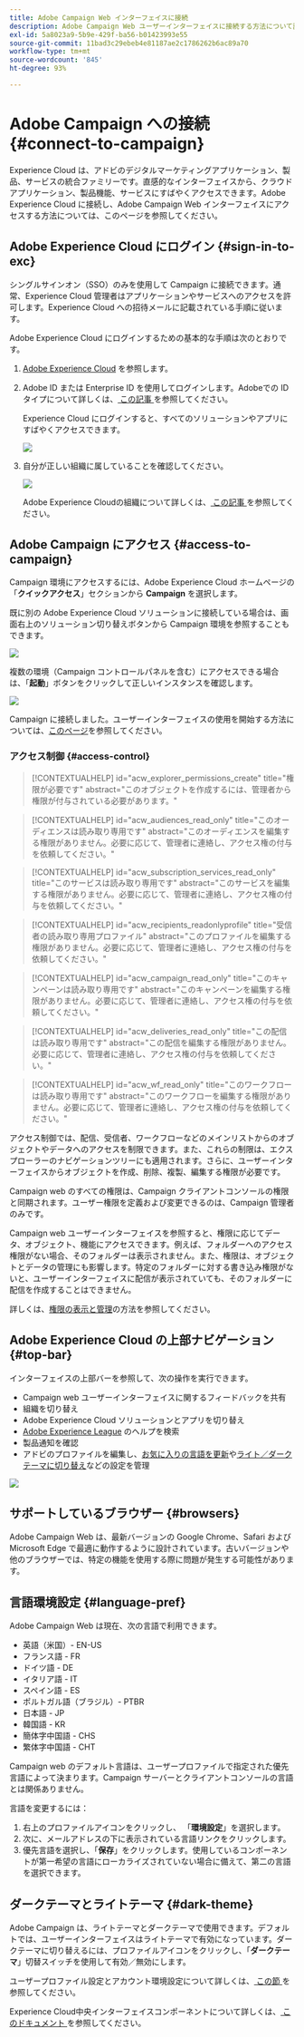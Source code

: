 ```yaml
---
title: Adobe Campaign Web インターフェイスに接続
description: Adobe Campaign Web ユーザーインターフェイスに接続する方法について説明します
exl-id: 5a8023a9-5b9e-429f-ba56-b01423993e55
source-git-commit: 11bad3c29ebeb4e81187ae2c1786262b6ac89a70
workflow-type: tm+mt
source-wordcount: '845'
ht-degree: 93%

---
```


# Adobe Campaign への接続 {#connect-to-campaign}

Experience Cloud は、アドビのデジタルマーケティングアプリケーション、製品、サービスの統合ファミリーです。直感的なインターフェイスから、クラウドアプリケーション、製品機能、サービスにすばやくアクセスできます。Adobe Experience Cloud に接続し、Adobe Campaign Web インターフェイスにアクセスする方法については、このページを参照してください。

## Adobe Experience Cloud にログイン {#sign-in-to-exc}

シングルサインオン（SSO）のみを使用して Campaign に接続できます。通常、Experience Cloud 管理者はアプリケーションやサービスへのアクセスを許可します。Experience Cloud への招待メールに記載されている手順に従います。

Adobe Experience Cloud にログインするための基本的な手順は次のとおりです。

1. [Adobe Experience Cloud](https://experience.adobe.com/) を参照します。

1. Adobe ID または Enterprise ID を使用してログインします。Adobeでの ID タイプについて詳しくは、[ この記事 ](https://helpx.adobe.com/jp/enterprise/using/identity.html) を参照してください。

   Experience Cloud にログインすると、すべてのソリューションやアプリにすばやくアクセスできます。

   ![](assets/exc-home.png)

1. 自分が正しい組織に属していることを確認してください。

   ![](assets/exc-orgs.png)

   Adobe Experience Cloudの組織について詳しくは、[ この記事 ](https://experienceleague.adobe.com/docs/core-services/interface/administration/organizations.html?lang=ja) を参照してください。


## Adobe Campaign にアクセス {#access-to-campaign}

Campaign 環境にアクセスするには、Adobe Experience Cloud ホームページの「**クイックアクセス**」セクションから **Campaign** を選択します。

既に別の Adobe Experience Cloud ソリューションに接続している場合は、画面右上のソリューション切り替えボタンから Campaign 環境を参照することもできます。

![](assets/solution-switcher.png)

複数の環境（Campaign コントロールパネルを含む）にアクセスできる場合は、「**起動**」ボタンをクリックして正しいインスタンスを確認します。

![](assets/launch-campaign.png)

Campaign に接続しました。ユーザーインターフェイスの使用を開始する方法については、[このページ](user-interface.md)を参照してください。

### アクセス制御 {#access-control}

>[!CONTEXTUALHELP]
>id="acw_explorer_permissions_create"
>title="権限が必要です"
>abstract="このオブジェクトを作成するには、管理者から権限が付与されている必要があります。"

>[!CONTEXTUALHELP]
>id="acw_audiences_read_only"
>title="このオーディエンスは読み取り専用です"
>abstract="このオーディエンスを編集する権限がありません。必要に応じて、管理者に連絡し、アクセス権の付与を依頼してください。"

>[!CONTEXTUALHELP]
>id="acw_subscription_services_read_only"
>title="このサービスは読み取り専用です"
>abstract="このサービスを編集する権限がありません。必要に応じて、管理者に連絡し、アクセス権の付与を依頼してください。"

>[!CONTEXTUALHELP]
>id="acw_recipients_readonlyprofile"
>title="受信者の読み取り専用プロファイル"
>abstract="このプロファイルを編集する権限がありません。必要に応じて、管理者に連絡し、アクセス権の付与を依頼してください。"

>[!CONTEXTUALHELP]
>id="acw_campaign_read_only"
>title="このキャンペーンは読み取り専用です"
>abstract="このキャンペーンを編集する権限がありません。必要に応じて、管理者に連絡し、アクセス権の付与を依頼してください。"

>[!CONTEXTUALHELP]
>id="acw_deliveries_read_only"
>title="この配信は読み取り専用です"
>abstract="この配信を編集する権限がありません。必要に応じて、管理者に連絡し、アクセス権の付与を依頼してください。"

>[!CONTEXTUALHELP]
>id="acw_wf_read_only"
>title="このワークフローは読み取り専用です"
>abstract="このワークフローを編集する権限がありません。必要に応じて、管理者に連絡し、アクセス権の付与を依頼してください。"

アクセス制御では、配信、受信者、ワークフローなどのメインリストからのオブジェクトやデータへのアクセスを制限できます。また、これらの制限は、エクスプローラーのナビゲーションツリーにも適用されます。さらに、ユーザーインターフェイスからオブジェクトを作成、削除、複製、編集する権限が必要です。

Campaign web のすべての権限は、Campaign クライアントコンソールの権限と同期されます。ユーザー権限を定義および変更できるのは、Campaign 管理者のみです。

Campaign web ユーザーインターフェイスを参照すると、権限に応じてデータ、オブジェクト、機能にアクセスできます。例えば、フォルダーへのアクセス権限がない場合、そのフォルダーは表示されません。また、権限は、オブジェクトとデータの管理にも影響します。特定のフォルダーに対する書き込み権限がないと、ユーザーインターフェイスに配信が表示されていても、そのフォルダーに配信を作成することはできません。

詳しくは、[権限の表示と管理](permissions.md)の方法を参照してください。

## Adobe Experience Cloud の上部ナビゲーション {#top-bar}

インターフェイスの上部バーを参照して、次の操作を実行できます。

* Campaign web ユーザーインターフェイスに関するフィードバックを共有
* 組織を切り替え
* Adobe Experience Cloud ソリューションとアプリを切り替え
* [Adobe Experience League](https://experienceleague.adobe.com/docs/?lang=ja) のヘルプを検索
* 製品通知を確認
* アドビのプロファイルを編集し、[お気に入りの言語を更新](#language-pref)や[ライト／ダークテーマに切り替え](#dark-theme)などの設定を管理

![](assets/do-not-localize/unified-shell.png)

## サポートしているブラウザー {#browsers}

Adobe Campaign Web は、最新バージョンの Google Chrome、Safari および Microsoft Edge で最適に動作するように設計されています。古いバージョンや他のブラウザーでは、特定の機能を使用する際に問題が発生する可能性があります。

## 言語環境設定 {#language-pref}

Adobe Campaign Web は現在、次の言語で利用できます。

* 英語（米国）- EN-US
* フランス語 - FR
* ドイツ語 - DE
* イタリア語 - IT
* スペイン語 - ES
* ポルトガル語（ブラジル）- PTBR
* 日本語 - JP
* 韓国語 - KR
* 簡体字中国語 - CHS
* 繁体字中国語 - CHT


Campaign web のデフォルト言語は、ユーザープロファイルで指定された優先言語によって決まります。Campaign サーバーとクライアントコンソールの言語とは関係ありません。

言語を変更するには：

1. 右上のプロファイルアイコンをクリックし、 「**環境設定**」を選択します。
1. 次に、メールアドレスの下に表示されている言語リンクをクリックします。
1. 優先言語を選択し、「**保存**」をクリックします。使用しているコンポーネントが第一希望の言語にローカライズされていない場合に備えて、第二の言語を選択できます。

## ダークテーマとライトテーマ {#dark-theme}

Adobe Campaign は、ライトテーマとダークテーマで使用できます。デフォルトでは、ユーザーインターフェイスはライトテーマで有効になっています。ダークテーマに切り替えるには、プロファイルアイコンをクリックし、「**ダークテーマ**」切替スイッチを使用して有効／無効にします。

ユーザープロファイル設定とアカウント環境設定について詳しくは、[ この節 ](https://experienceleague.adobe.com/docs/core-services/interface/experience-cloud.html?lang=ja#preferences) を参照してください。

Experience Cloud中央インターフェイスコンポーネントについて詳しくは、[ このドキュメント ](https://experienceleague.adobe.com/docs/core-services/interface/experience-cloud.html?lang=ja) を参照してください。
